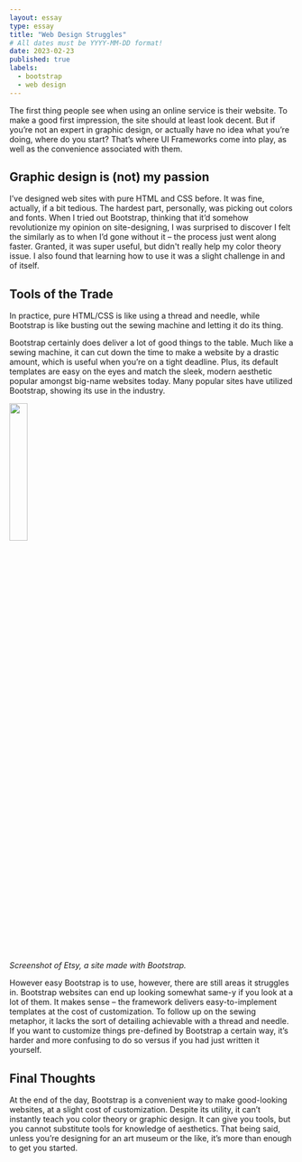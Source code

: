 ```yaml
---
layout: essay
type: essay
title: "Web Design Struggles"
# All dates must be YYYY-MM-DD format!
date: 2023-02-23
published: true
labels:
  - bootstrap
  - web design
---
```


The first thing people see when using an online service is their website. To make a good first impression, the site should at least look decent. But if you’re not an expert in graphic design, or actually have no idea what you’re doing, where do you start? That’s where UI Frameworks come into play, as well as the convenience associated with them.

## Graphic design is (not) my passion

I’ve designed web sites with pure HTML and CSS before. It was fine, actually, if a bit tedious. The hardest part, personally, was picking out colors and fonts. When I tried out Bootstrap, thinking that it’d somehow revolutionize my opinion on site-designing, I was surprised to discover I felt the similarly as to when I’d gone without it – the process just went along faster. Granted, it was super useful, but didn't really help my color theory issue. I also found that learning how to use it was a slight challenge in and of itself. 

## Tools of the Trade

In practice, pure HTML/CSS is like using a thread and needle, while Bootstrap is like busting out the sewing machine and letting it do its thing.

Bootstrap certainly does deliver a lot of good things to the table. Much like a sewing machine, it can cut down the time to make a website by a drastic amount, which is useful when you’re on a tight deadline. Plus, its default templates are easy on the eyes and match the sleek, modern aesthetic popular amongst big-name websites today. Many popular sites have utilized Bootstrap, showing its use in the industry. 

<img width=25% class="rounded center" src="https://www.codica.com/static/face4cdad1307ef4ea0561aade4f7691/ac748/Etsy_3cf846dffb.jpg">

*Screenshot of Etsy, a site made with Bootstrap.*

However easy Bootstrap is to use, however, there are still areas it struggles in. Bootstrap websites can end up looking somewhat same-y if you look at a lot of them. It makes sense – the framework delivers easy-to-implement templates at the cost of customization. To follow up on the sewing metaphor, it lacks the sort of detailing achievable with a thread and needle. If you want to customize things pre-defined by Bootstrap a certain way, it’s harder and more confusing to do so versus if you had just written it yourself.

## Final Thoughts

At the end of the day, Bootstrap is a convenient way to make good-looking websites, at a slight cost of customization. Despite its utility, it can’t instantly teach you color theory or graphic design. It can give you tools, but you cannot substitute tools for knowledge of aesthetics. That being said, unless you’re designing for an art museum or the like, it’s more than enough to get you started.

